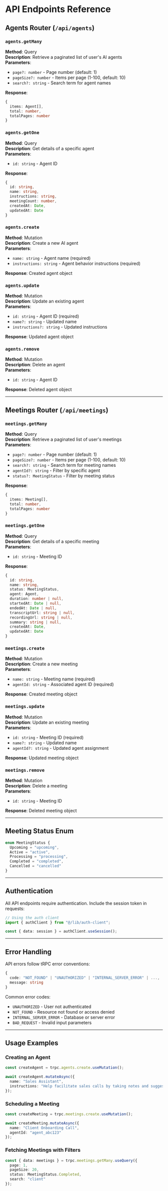 # API Endpoints Reference

## Agents Router (`/api/agents`)

### `agents.getMany`
**Method**: Query  
**Description**: Retrieve a paginated list of user's AI agents  
**Parameters**:
- `page?: number` - Page number (default: 1)
- `pageSize?: number` - Items per page (1-100, default: 10)
- `search?: string` - Search term for agent names

**Response**:
```typescript
{
  items: Agent[],
  total: number,
  totalPages: number
}
```

### `agents.getOne`
**Method**: Query  
**Description**: Get details of a specific agent  
**Parameters**:
- `id: string` - Agent ID

**Response**:
```typescript
{
  id: string,
  name: string,
  instructions: string,
  meetingCount: number,
  createdAt: Date,
  updatedAt: Date
}
```

### `agents.create`
**Method**: Mutation  
**Description**: Create a new AI agent  
**Parameters**:
- `name: string` - Agent name (required)
- `instructions: string` - Agent behavior instructions (required)

**Response**: Created agent object

### `agents.update`
**Method**: Mutation  
**Description**: Update an existing agent  
**Parameters**:
- `id: string` - Agent ID (required)
- `name?: string` - Updated name
- `instructions?: string` - Updated instructions

**Response**: Updated agent object

### `agents.remove`
**Method**: Mutation  
**Description**: Delete an agent  
**Parameters**:
- `id: string` - Agent ID

**Response**: Deleted agent object

---

## Meetings Router (`/api/meetings`)

### `meetings.getMany`
**Method**: Query  
**Description**: Retrieve a paginated list of user's meetings  
**Parameters**:
- `page?: number` - Page number (default: 1)
- `pageSize?: number` - Items per page (1-100, default: 10)
- `search?: string` - Search term for meeting names
- `agentId?: string` - Filter by specific agent
- `status?: MeetingStatus` - Filter by meeting status

**Response**:
```typescript
{
  items: Meeting[],
  total: number,
  totalPages: number
}
```

### `meetings.getOne`
**Method**: Query  
**Description**: Get details of a specific meeting  
**Parameters**:
- `id: string` - Meeting ID

**Response**:
```typescript
{
  id: string,
  name: string,
  status: MeetingStatus,
  agent: Agent,
  duration: number | null,
  startedAt: Date | null,
  endedAt: Date | null,
  transcriptUrl: string | null,
  recordingUrl: string | null,
  summary: string | null,
  createdAt: Date,
  updatedAt: Date
}
```

### `meetings.create`
**Method**: Mutation  
**Description**: Create a new meeting  
**Parameters**:
- `name: string` - Meeting name (required)
- `agentId: string` - Associated agent ID (required)

**Response**: Created meeting object

### `meetings.update`
**Method**: Mutation  
**Description**: Update an existing meeting  
**Parameters**:
- `id: string` - Meeting ID (required)
- `name?: string` - Updated name
- `agentId?: string` - Updated agent assignment

**Response**: Updated meeting object

### `meetings.remove`
**Method**: Mutation  
**Description**: Delete a meeting  
**Parameters**:
- `id: string` - Meeting ID

**Response**: Deleted meeting object

---

## Meeting Status Enum

```typescript
enum MeetingStatus {
  Upcoming = "upcoming",
  Active = "active", 
  Processing = "processing",
  Completed = "completed",
  Cancelled = "cancelled"
}
```

---

## Authentication

All API endpoints require authentication. Include the session token in requests:

```typescript
// Using the auth client
import { authClient } from "@/lib/auth-client";

const { data: session } = authClient.useSession();
```

---

## Error Handling

API errors follow tRPC error conventions:

```typescript
{
  code: "NOT_FOUND" | "UNAUTHORIZED" | "INTERNAL_SERVER_ERROR" | ...,
  message: string
}
```

Common error codes:
- `UNAUTHORIZED` - User not authenticated
- `NOT_FOUND` - Resource not found or access denied
- `INTERNAL_SERVER_ERROR` - Database or server error
- `BAD_REQUEST` - Invalid input parameters

---

## Usage Examples

### Creating an Agent
```typescript
const createAgent = trpc.agents.create.useMutation();

await createAgent.mutateAsync({
  name: "Sales Assistant",
  instructions: "Help facilitate sales calls by taking notes and suggesting follow-up questions."
});
```

### Scheduling a Meeting
```typescript
const createMeeting = trpc.meetings.create.useMutation();

await createMeeting.mutateAsync({
  name: "Client Onboarding Call",
  agentId: "agent_abc123"
});
```

### Fetching Meetings with Filters
```typescript
const { data: meetings } = trpc.meetings.getMany.useQuery({
  page: 1,
  pageSize: 20,
  status: MeetingStatus.Completed,
  search: "client"
});
```